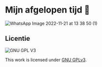 # Mijn afgelopen tijd :horse:

![WhatsApp Image 2022-11-21 at 13 38 50 (1)](https://user-images.githubusercontent.com/112861144/206146160-6283513c-a57b-4f1f-9440-a2cec07272f5.jpeg)


## Licentie

![GNU GPL V3](https://www.gnu.org/graphics/gplv3-127x51.png)

This work is licensed under [GNU GPLv3](./LICENSE).
